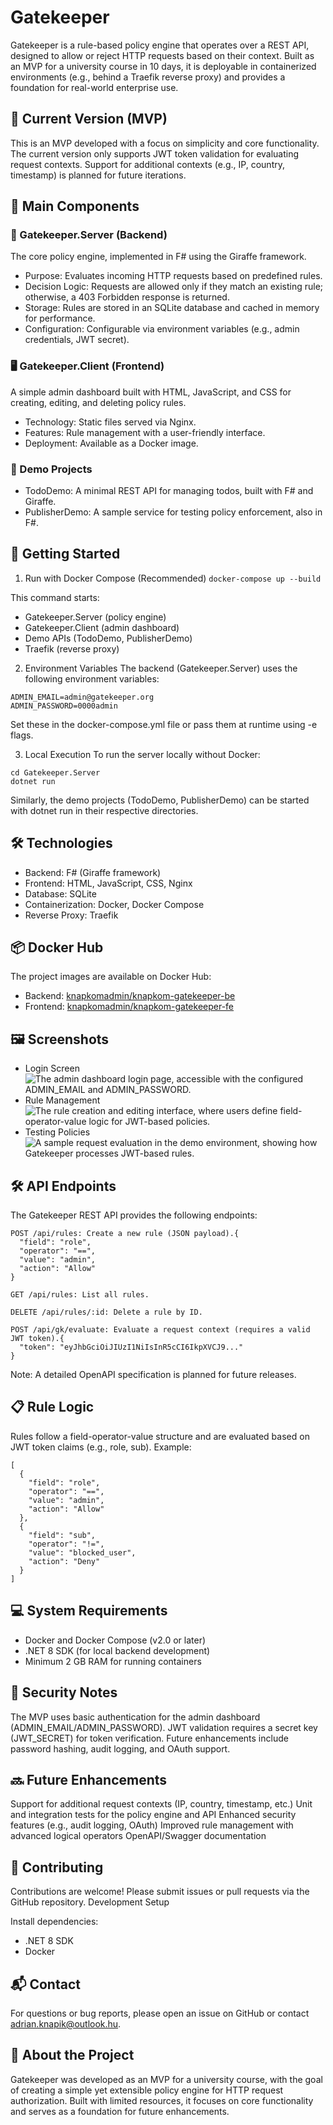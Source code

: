 # Gatekeeper
Gatekeeper is a rule-based policy engine that operates over a REST API, designed to allow or reject HTTP requests based on their context. Built as an MVP for a university course in 10 days, it is deployable in containerized environments (e.g., behind a Traefik reverse proxy) and provides a foundation for real-world enterprise use.
## 📌 Current Version (MVP)
This is an MVP developed with a focus on simplicity and core functionality. The current version only supports JWT token validation for evaluating request contexts. Support for additional contexts (e.g., IP, country, timestamp) is planned for future iterations.

## 🔧 Main Components
### 🧠 Gatekeeper.Server (Backend)
The core policy engine, implemented in F# using the Giraffe framework.

- Purpose: Evaluates incoming HTTP requests based on predefined rules.
- Decision Logic: Requests are allowed only if they match an existing rule; otherwise, a 403 Forbidden response is returned.
- Storage: Rules are stored in an SQLite database and cached in memory for performance.
- Configuration: Configurable via environment variables (e.g., admin credentials, JWT secret).

### 🖥 Gatekeeper.Client (Frontend)
A simple admin dashboard built with HTML, JavaScript, and CSS for creating, editing, and deleting policy rules.

- Technology: Static files served via Nginx.
- Features: Rule management with a user-friendly interface.
- Deployment: Available as a Docker image.

### 🧪 Demo Projects

- TodoDemo: A minimal REST API for managing todos, built with F# and Giraffe.
- PublisherDemo: A sample service for testing policy enforcement, also in F#.


## 🚀 Getting Started
1. Run with Docker Compose (Recommended)
```docker-compose up --build```

This command starts:

- Gatekeeper.Server (policy engine)
- Gatekeeper.Client (admin dashboard)
- Demo APIs (TodoDemo, PublisherDemo)
- Traefik (reverse proxy)

2. Environment Variables
The backend (Gatekeeper.Server) uses the following environment variables:
```
ADMIN_EMAIL=admin@gatekeeper.org
ADMIN_PASSWORD=0000admin
```
Set these in the docker-compose.yml file or pass them at runtime using -e flags.

3. Local Execution
To run the server locally without Docker:
```
cd Gatekeeper.Server
dotnet run
```
Similarly, the demo projects (TodoDemo, PublisherDemo) can be started with dotnet run in their respective directories.

## 🛠 Technologies

- Backend: F# (Giraffe framework)
- Frontend: HTML, JavaScript, CSS, Nginx
- Database: SQLite
- Containerization: Docker, Docker Compose
- Reverse Proxy: Traefik


## 📦 Docker Hub
The project images are available on Docker Hub:

- Backend: [knapkomadmin/knapkom-gatekeeper-be](https://hub.docker.com/r/knapkomadmin/knapkom-gatekeeper-be)
- Frontend: [knapkomadmin/knapkom-gatekeeper-fe](https://hub.docker.com/r/knapkomadmin/knapkom-gatekeeper-fe)


## 🖼 Screenshots
- Login Screen
![The admin dashboard login page, accessible with the configured ADMIN_EMAIL and ADMIN_PASSWORD.](https://knapkom.com/due/fsharp/images/gkLogin.png)
- Rule Management
![The rule creation and editing interface, where users define field-operator-value logic for JWT-based policies.](https://knapkom.com/due/fsharp/images/gkRules.png)
- Testing Policies
![A sample request evaluation in the demo environment, showing how Gatekeeper processes JWT-based rules.](https://knapkom.com/due/fsharp/images/gkTest.png)

## 🛠 API Endpoints
The Gatekeeper REST API provides the following endpoints:
```
POST /api/rules: Create a new rule (JSON payload).{
  "field": "role",
  "operator": "==",
  "value": "admin",
  "action": "Allow"
}
```
```
GET /api/rules: List all rules.
```
```
DELETE /api/rules/:id: Delete a rule by ID.
```
```
POST /api/gk/evaluate: Evaluate a request context (requires a valid JWT token).{
  "token": "eyJhbGciOiJIUzI1NiIsInR5cCI6IkpXVCJ9..."
}
```


Note: A detailed OpenAPI specification is planned for future releases.

## 📋 Rule Logic
Rules follow a field-operator-value structure and are evaluated based on JWT token claims (e.g., role, sub). Example:
```
[
  {
    "field": "role",
    "operator": "==",
    "value": "admin",
    "action": "Allow"
  },
  {
    "field": "sub",
    "operator": "!=",
    "value": "blocked_user",
    "action": "Deny"
  }
]
```

## 💻 System Requirements

- Docker and Docker Compose (v2.0 or later)
- .NET 8 SDK (for local backend development)
- Minimum 2 GB RAM for running containers


## 🔐 Security Notes

The MVP uses basic authentication for the admin dashboard (ADMIN_EMAIL/ADMIN_PASSWORD).
JWT validation requires a secret key (JWT_SECRET) for token verification.
Future enhancements include password hashing, audit logging, and OAuth support.


## 🔜 Future Enhancements

Support for additional request contexts (IP, country, timestamp, etc.)
Unit and integration tests for the policy engine and API
Enhanced security features (e.g., audit logging, OAuth)
Improved rule management with advanced logical operators
OpenAPI/Swagger documentation


## 🤝 Contributing
Contributions are welcome! Please submit issues or pull requests via the GitHub repository.
Development Setup

Install dependencies:
- .NET 8 SDK
- Docker


## 📬 Contact
For questions or bug reports, please open an issue on GitHub or contact adrian.knapik@outlook.hu.

## 🎯 About the Project
Gatekeeper was developed as an MVP for a university course, with the goal of creating a simple yet extensible policy engine for HTTP request authorization. Built with limited resources, it focuses on core functionality and serves as a foundation for future enhancements.
